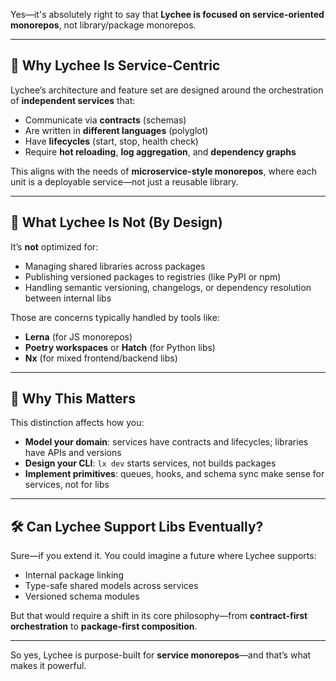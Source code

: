 Yes—it's absolutely right to say that **Lychee is focused on service-oriented monorepos**, not library/package monorepos.

---

## 🧠 Why Lychee Is Service-Centric

Lychee’s architecture and feature set are designed around the orchestration of **independent services** that:

- Communicate via **contracts** (schemas)
- Are written in **different languages** (polyglot)
- Have **lifecycles** (start, stop, health check)
- Require **hot reloading**, **log aggregation**, and **dependency graphs**

This aligns with the needs of **microservice-style monorepos**, where each unit is a deployable service—not just a reusable library.

---

## 🧱 What Lychee Is Not (By Design)

It’s **not** optimized for:

- Managing shared libraries across packages
- Publishing versioned packages to registries (like PyPI or npm)
- Handling semantic versioning, changelogs, or dependency resolution between internal libs

Those are concerns typically handled by tools like:

- **Lerna** (for JS monorepos)
- **Poetry workspaces** or **Hatch** (for Python libs)
- **Nx** (for mixed frontend/backend libs)

---

## 🧩 Why This Matters

This distinction affects how you:

- **Model your domain**: services have contracts and lifecycles; libraries have APIs and versions
- **Design your CLI**: `lx dev` starts services, not builds packages
- **Implement primitives**: queues, hooks, and schema sync make sense for services, not for libs

---

## 🛠️ Can Lychee Support Libs Eventually?

Sure—if you extend it. You could imagine a future where Lychee supports:

- Internal package linking
- Type-safe shared models across services
- Versioned schema modules

But that would require a shift in its core philosophy—from **contract-first orchestration** to **package-first composition**.

---

So yes, Lychee is purpose-built for **service monorepos**—and that’s what makes it powerful.
